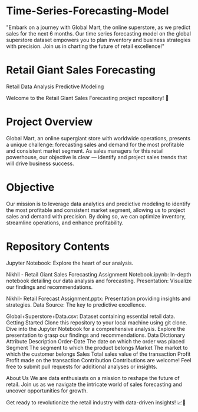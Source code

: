 # Time-Series-Forecasting-Model
"Embark on a journey with Global Mart, the online superstore, as we predict sales for the next 6 months. Our time series forecasting model on the global superstore dataset empowers you to plan inventory and business strategies with precision. Join us in charting the future of retail excellence!"

# Retail Giant Sales Forecasting
Retail Data Analysis Predictive Modeling

Welcome to the Retail Giant Sales Forecasting project repository! 🛒

# Project Overview
Global Mart, an online supergiant store with worldwide operations, presents a unique challenge: forecasting sales and demand for the most profitable and consistent market segment. As sales managers for this retail powerhouse, our objective is clear — identify and project sales trends that will drive business success.

# Objective
Our mission is to leverage data analytics and predictive modeling to identify the most profitable and consistent market segment, allowing us to project sales and demand with precision. By doing so, we can optimize inventory, streamline operations, and enhance profitability.

# Repository Contents
Jupyter Notebook: Explore the heart of our analysis.

Nikhil - Retail Giant Sales Forecasting Assignment Notebook.ipynb: In-depth notebook detailing our data analysis and forecasting.
Presentation: Visualize our findings and recommendations.

Nikhil- Retail Forecast Assignment.pptx: Presentation providing insights and strategies.
Data Source: The key to predictive excellence.

Global+Superstore+Data.csv: Dataset containing essential retail data.
Getting Started
Clone this repository to your local machine using git clone.
Dive into the Jupyter Notebook for a comprehensive analysis.
Explore the presentation to grasp our findings and recommendations.
Data Dictionary
Attribute	Description
Order-Date	The date on which the order was placed
Segment	The segment to which the product belongs
Market	The market to which the customer belongs
Sales	Total sales value of the transaction
Profit	Profit made on the transaction
Contribution
Contributions are welcome! Feel free to submit pull requests for additional analyses or insights.

About Us
We are data enthusiasts on a mission to reshape the future of retail. Join us as we navigate the intricate world of sales forecasting and uncover opportunities for growth.

Get ready to revolutionize the retail industry with data-driven insights! 📈💼
